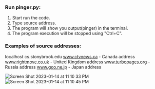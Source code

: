 ### Run pinger.py:

1.  Start run the code.
2.  Type source address.
3.  The program will show you output(pinger) in the terminal.
4.  The program execution will be stopped using "Ctrl+C".

### Examples of source addresses:  
localhost
cs.stonybrook.edu
www.ctvnews.ca - Canada address
www.rightmove.co.uk - United Kingdom address
www.turbopages.org -Russia address
www.goo.ne.jp - Japan address

![Screen Shot 2023-01-14 at 11 10 33 PM](https://user-images.githubusercontent.com/107897025/212522527-192a50db-10e1-4fdb-b723-6e4e5649ce35.png)
![Screen Shot 2023-01-14 at 11 10 45 PM](https://user-images.githubusercontent.com/107897025/212522528-a807deb3-f8a4-466a-a38d-ef37de507f38.png)
